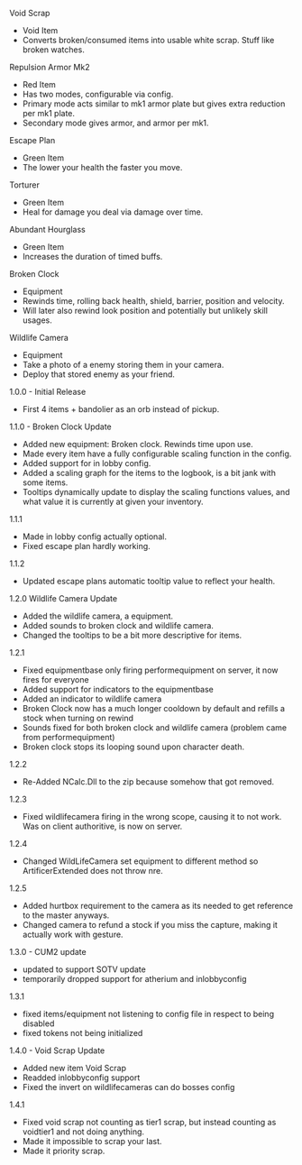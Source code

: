 Void Scrap
- Void Item
- Converts broken/consumed items into usable white scrap. Stuff like broken watches.

Repulsion Armor Mk2
- Red Item
- Has two modes, configurable via config.
- Primary mode acts similar to mk1 armor plate but gives extra reduction per mk1 plate.
- Secondary mode gives armor, and armor per mk1.

Escape Plan
- Green Item
- The lower your health the faster you move.

Torturer
- Green Item
- Heal for damage you deal via damage over time.

Abundant Hourglass
- Green Item
- Increases the duration of timed buffs.

Broken Clock
- Equipment
- Rewinds time, rolling back health, shield, barrier, position and velocity.
- Will later also rewind look position and potentially but unlikely skill usages.

Wildlife Camera
- Equipment
- Take a photo of a enemy storing them in your camera.
- Deploy that stored enemy as your friend.

1.0.0 - Initial Release
- First 4 items + bandolier as an orb instead of pickup.

1.1.0 - Broken Clock Update
- Added new equipment: Broken clock. Rewinds time upon use.
- Made every item have a fully configurable scaling function in the config.
- Added support for in lobby config.
- Added a scaling graph for the items to the logbook, is a bit jank with some items.
- Tooltips dynamically update to display the scaling functions values, and what value it is currently at given your inventory.

1.1.1
- Made in lobby config actually optional.
- Fixed escape plan hardly working.

1.1.2
- Updated escape plans automatic tooltip value to reflect your health.

1.2.0 Wildlife Camera Update
- Added the wildlife camera, a equipment.
- Added sounds to broken clock and wildlife camera.
- Changed the tooltips to be a bit more descriptive for items.

1.2.1
- Fixed equipmentbase only firing performequipment on server, it now fires for everyone
- Added support for indicators to the equipmentbase
- Added an indicator to wildlife camera
- Broken Clock now has a much longer cooldown by default and refills a stock when turning on rewind
- Sounds fixed for both broken clock and wildlife camera (problem came from performequipment)
- Broken clock stops its looping sound upon character death.

1.2.2
- Re-Added NCalc.Dll to the zip because somehow that got removed.

1.2.3
- Fixed wildlifecamera firing in the wrong scope, causing it to not work. Was on client authoritive, is now on server.

1.2.4
- Changed WildLifeCamera set equipment to different method so ArtificerExtended does not throw nre.

1.2.5
- Added hurtbox requirement to the camera as its needed to get reference to the master anyways.
- Changed camera to refund a stock if you miss the capture, making it actually work with gesture.

1.3.0 - CUM2 update
- updated to support SOTV update
- temporarily dropped support for atherium and inlobbyconfig

1.3.1
- fixed items/equipment not listening to config file in respect to being disabled
- fixed tokens not being initialized

1.4.0 - Void Scrap Update
- Added new item Void Scrap
- Readded inlobbyconfig support
- Fixed the invert on wildlifecameras can do bosses config

1.4.1
- Fixed void scrap not counting as tier1 scrap, but instead counting as voidtier1 and not doing anything.
- Made it impossible to scrap your last.
- Made it priority scrap.
